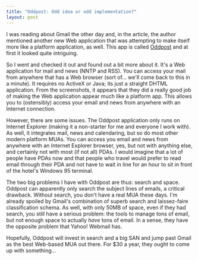 ```yaml
--- 
title: "Oddpost: Odd idea or odd implementation?"
layout: post
---
```

I was reading about Gmail the other day and, in the article, the author mentioned another new Web application that was attempting to make itself more like a platform application, as well. This app is called [Oddpost](http://www.oddpost.com/) and at first it looked quite intriguing.

So I went and checked it out and found out a bit more about it. It's a Web application for mail and news (NNTP and RSS). You can access your mail from anywhere that has a Web browser (sort of... we'll come back to this in a minute). It requires no ActiveX or Java; its just a straight DHTML application. From the screenshots, it appears that they did a really good job of making the Web application appear much like a platform app. This allows you to (ostensibly) access your email and news from anywhere with an Internet connection.

However, there are some issues. The Oddpost application only runs on Internet Explorer (making it a non-starter for me and everyone I work with). As well, it integrates mail, news and calendaring, but so do most other modern platform MUAs. You can access you email and news from anywhere with an Internet Explorer browser, yes, but not with anything else, and certainly not with most (if not all) PDAs. I would imagine that a lot of people have PDAs now and that people who travel would prefer to read email through their PDA and not have to wait in line for an hour to sit in front of the hotel's Windows 95 terminal.

The two big problems I have with Oddpost are thus: search and space. Oddpost can apparently only search the subject lines of emails, a critical drawback. Without search, you don't have a real MUA these days. I'm already spoiled by Gmail's combination of superb search and laissez-faire classification schema. As well, with only 50MB of space, even if they had search, you still have a serious problem: the tools to manage tons of email, but not enough space to actually *have* tons of email. In a sense, they have the opposite problem that Yahoo! Webmail has.

Hopefully, Oddpost will invest in search and a big SAN and jump past Gmail as the best Web-based MUA out there. For $30 a year, they ought to come up with something...
